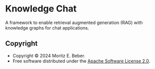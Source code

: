 # Knowledge Chat

A framework to enable retrieval augmented generation (RAG) with knowledge graphs for chat applications.

## Copyright

- Copyright © 2024 Moritz E. Beber.
- Free software distributed under the [Apache Software License 2.0](../LICENSE).

